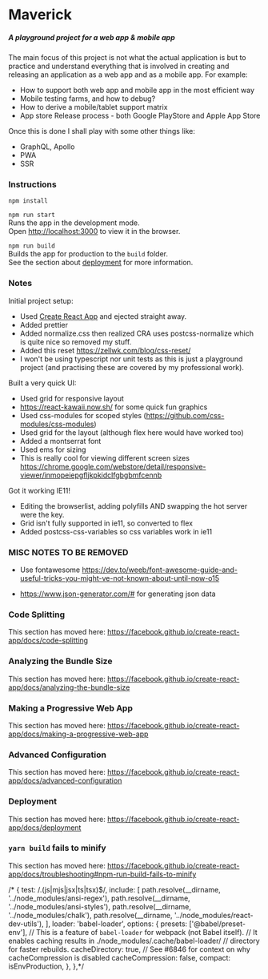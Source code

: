 # Maverick
##### A playground project for a web app & mobile app

The main focus of this project is not what the actual application is but to practice and understand everything that is involved
in creating and releasing an application as a web app and as a mobile app. For example:
- How to support both web app and mobile app in the most efficient way
- Mobile testing farms, and how to debug?
- How to derive a mobile/tablet support matrix
- App store Release process - both Google PlayStore and Apple App Store

Once this is done I shall play with some other things like:
- GraphQL, Apollo 
- PWA
- SSR

### Instructions

`npm install`

`npm run start`<br />
Runs the app in the development mode.<br />
Open [http://localhost:3000](http://localhost:3000) to view it in the browser.

`npm run build`<br />
Builds the app for production to the `build` folder.<br />
See the section about [deployment](https://facebook.github.io/create-react-app/docs/deployment) for more information.

### Notes
          
Initial project setup:<br/>
- Used [Create React App](https://github.com/facebook/create-react-app) and ejected straight away.
- Added prettier 
- Added normalize.css then realized CRA uses postcss-normalize which is quite nice so removed my stuff.
- Added this reset https://zellwk.com/blog/css-reset/ 
- I won't be using typescript nor unit tests as this is just a playground project (and practising these are covered by my professional work).

Built a very quick UI:<br/>
- Used grid for responsive layout
- https://react-kawaii.now.sh/ for some quick fun graphics
- Used css-modules for scoped styles (https://github.com/css-modules/css-modules)
- Used grid for the layout (although flex here would have worked too)
- Added a montserrat font
- Used ems for sizing
- This is really cool for viewing different screen sizes https://chrome.google.com/webstore/detail/responsive-viewer/inmopeiepgfljkpkidclfgbgbmfcennb

Got it working IE11!
- Editing the browserlist, adding polyfills AND swapping the hot server were the key.
- Grid isn't fully supported in ie11, so converted to flex
- Added postcss-css-variables so css variables work in ie11

### MISC NOTES TO BE REMOVED
- Use fontawesome
https://dev.to/weeb/font-awesome-guide-and-useful-tricks-you-might-ve-not-known-about-until-now-o15

- https://www.json-generator.com/# for generating json data

### Code Splitting

This section has moved here: https://facebook.github.io/create-react-app/docs/code-splitting

### Analyzing the Bundle Size

This section has moved here: https://facebook.github.io/create-react-app/docs/analyzing-the-bundle-size

### Making a Progressive Web App

This section has moved here: https://facebook.github.io/create-react-app/docs/making-a-progressive-web-app

### Advanced Configuration

This section has moved here: https://facebook.github.io/create-react-app/docs/advanced-configuration

### Deployment

This section has moved here: https://facebook.github.io/create-react-app/docs/deployment

### `yarn build` fails to minify

This section has moved here: https://facebook.github.io/create-react-app/docs/troubleshooting#npm-run-build-fails-to-minify

 /* {
              test: /\.(js|mjs|jsx|ts|tsx)$/,
              include: [
                path.resolve(__dirname, '../node_modules/ansi-regex'),
                path.resolve(__dirname, '../node_modules/ansi-styles'),
                path.resolve(__dirname, '../node_modules/chalk'),
                path.resolve(__dirname, '../node_modules/react-dev-utils'),
              ],
              loader: 'babel-loader',
              options: {
                presets: ['@babel/preset-env'],
                // This is a feature of `babel-loader` for webpack (not Babel itself).
                // It enables caching results in ./node_modules/.cache/babel-loader/
                // directory for faster rebuilds.
                cacheDirectory: true,
                // See #6846 for context on why cacheCompression is disabled
                cacheCompression: false,
                compact: isEnvProduction,
              },
            },*/
